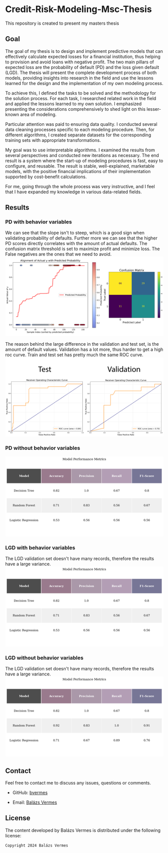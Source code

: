 # Credit-Risk-Modeling-Msc-Thesis
This repository is created to present my masters thesis

## Goal
The goal of my thesis is to design and implement predictive models that can
effectively calculate expected losses for a financial institution, thus helping to provision
and avoid loans with negative profit. The two main pillars of expected loss are the
probability of default (PD) and the loss given default (LGD). The thesis will present the
complete development process of both models, providing insights into research in the
field and use the lessons learned for the design and the implementation of my own
modeling process.


To achieve this, I defined the tasks to be solved and the methodology for the solution process. For each task, I researched related work in the field and applied the lessons learned to my own solution. I emphasized presenting the considerations comprehensively to shed light on this lesser-known area of modeling.

Particular attention was paid to ensuring data quality. I conducted several data cleaning processes specific to each modeling procedure. Then, for different algorithms, I created separate datasets for the corresponding training sets with appropriate transformations.

My goal was to use interpretable algorithms. I examined the results from several perspectives and conducted new iterations as necessary. The end result is a system where the start-up of modeling procedures is fast, easy to configure, and reusable. The result is stable, well-explained, marketable models, with the positive financial implications of their implementation supported by cost-benefit calculations.

For me, going through the whole process was very instructive, and I feel that I have expanded my knowledge in various data-related fields.

## Results

### PD with behavior variables
We can see that the slope isn't to steep, which is a good sign when validating probability of defaults. Further more we can see that the higher PD scores directly correlates with the amount of actual defaults.
The confusion matrix threshold is set to maximize profit and minimize loss. The False negatives are the ones that we need to avoid.
<img src="https://github.com/bvermes/Credit-Risk-Modeling-Msc-Thesis/blob/main/images/lr_matrix_and_slope.png" alt="PD with behavior variables">

The reason behind the large difference in the validation and test set, is the amount of default values. Validation has a lot more, thus harder to get a high roc curve. Train and test set has pretty much the same ROC curve.
<img src="https://github.com/bvermes/Credit-Risk-Modeling-Msc-Thesis/blob/main/images/lr_roc.png" alt="PD with behavior variables">

### PD without behavior variables
<img src="https://github.com/bvermes/Credit-Risk-Modeling-Msc-Thesis/blob/main/images/lgd_post_overall.png" alt="LGD with behavior variables">

### LGD with behavior variables
The LGD validation set doesn't have many records, therefore the results have a large variance.
<img src="https://github.com/bvermes/Credit-Risk-Modeling-Msc-Thesis/blob/main/images/lgd_post_overall.png" alt="LGD with behavior variables">

### LGD without behavior variables
The LGD validation set doesn't have many records, therefore the results have a large variance.
<img src="https://github.com/bvermes/Credit-Risk-Modeling-Msc-Thesis/blob/main/images/lgd_pre_overall.png" alt="LGD without behavior variables">



## Contact  

Feel free to contact me to discuss any issues, questions or comments.

* GitHub: [bvermes](https://github.com/bvermes)

* Email: [Balázs Vermes](bvermes1999@gmail.com)


## License

The content developed by Balázs Vermes is distributed under the following license:

    Copyright 2024 Balázs Vermes
